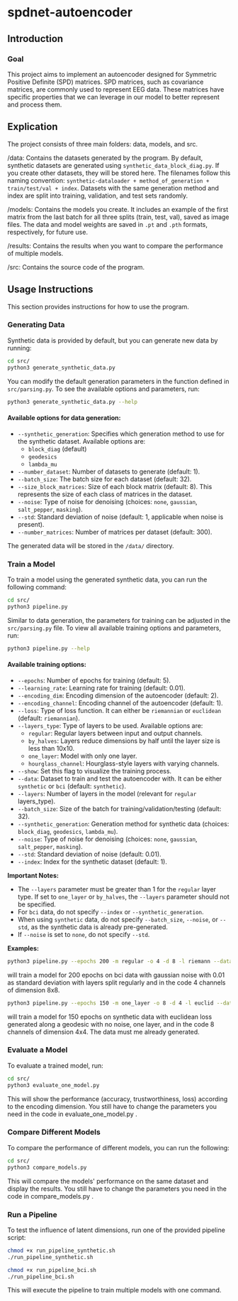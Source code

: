 # spdnet-autoencoder

## Introduction

### Goal

This project aims to implement an autoencoder designed for Symmetric Positive Definite (SPD) matrices. SPD matrices, such as covariance matrices, are commonly used to represent EEG data. These matrices have specific properties that we can leverage in our model to better represent and process them.

## Explication

The project consists of three main folders: data, models, and src.

/data: Contains the datasets generated by the program. By default, synthetic datasets are generated using `synthetic_data_block_diag.py`. If you create other datasets, they will be stored here. The filenames follow this naming convention: `synthetic-dataloader + method_of_generation + train/test/val + index`. Datasets with the same generation method and index are split into training, validation, and test sets randomly.

/models: Contains the models you create. It includes an example of the first matrix from the last batch for all three splits (train, test, val), saved as image files. The data and model weights are saved in `.pt` and `.pth` formats, respectively, for future use.

/results: Contains the results when you want to compare the performance of multiple models.

/src: Contains the source code of the program.

## Usage Instructions

This section provides instructions for how to use the program.

### Generating Data

Synthetic data is provided by default, but you can generate new data by running:

```bash
cd src/
python3 generate_synthetic_data.py
```

You can modify the default generation parameters in the function defined in `src/parsing.py`. To see the available options and parameters, run:

```bash
python3 generate_synthetic_data.py --help
```

#### Available options for data generation:
- `--synthetic_generation`: Specifies which generation method to use for the synthetic dataset. Available options are:
  - `block_diag` (default)
  - `geodesics`
  - `lambda_mu`
- `--number_dataset`: Number of datasets to generate (default: 1).
- `--batch_size`: The batch size for each dataset (default: 32).
- `--size_block_matrices`: Size of each block matrix (default: 8). This represents the size of each class of matrices in the dataset.
- `--noise`: Type of noise for denoising (choices: `none`, `gaussian`, `salt_pepper`, `masking`).
- `--std`: Standard deviation of noise (default: 1, applicable when noise is present).
- `--number_matrices`: Number of matrices per dataset (default: 300).

The generated data will be stored in the `/data/` directory.

### Train a Model

To train a model using the generated synthetic data, you can run the following command:

```bash
cd src/
python3 pipeline.py
```

Similar to data generation, the parameters for training can be adjusted in the `src/parsing.py` file. To view all available training options and parameters, run:

```bash
python3 pipeline.py --help
```

#### Available training options:
- `--epochs`: Number of epochs for training (default: 5).
- `--learning_rate`: Learning rate for training (default: 0.01).
- `--encoding_dim`: Encoding dimension of the autoencoder (default: 2).
- `--encoding_channel`: Encoding channel of the autoencoder (default: 1).
- `--loss`: Type of loss function. It can either be `riemannian` or `euclidean` (default: `riemannian`).
- `--layers_type`: Type of layers to be used. Available options are:
  - `regular`: Regular layers between input and output channels.
  - `by_halves`: Layers reduce dimensions by half until the layer size is less than 10x10.
  - `one_layer`: Model with only one layer.
  - `hourglass_channel`: Hourglass-style layers with varying channels.
- `--show`: Set this flag to visualize the training process.
- `--data`: Dataset to train and test the autoencoder with. It can be either `synthetic` or `bci` (default: `synthetic`).
- `--layers`: Number of layers in the model (relevant for `regular` layers_type).
- `--batch_size`: Size of the batch for training/validation/testing (default: 32).
- `--synthetic_generation`: Generation method for synthetic data (choices: `block_diag`, `geodesics`, `lambda_mu`).
- `--noise`: Type of noise for denoising (choices: `none`, `gaussian`, `salt_pepper`, `masking`).
- `--std`: Standard deviation of noise (default: 0.01).
- `--index`: Index for the synthetic dataset (default: 1).

**Important Notes:**
- The `--layers` parameter must be greater than 1 for the `regular` layer type. If set to `one_layer` or `by_halves`, the `--layers` parameter should not be specified.
- For `bci` data, do not specify `--index` or `--synthetic_generation`.
- When using `synthetic` data, do not specify `--batch_size`, `--noise`, or `--std`, as the synthetic data is already pre-generated.
- If `--noise` is set to `none`, do not specify `--std`.

**Examples:**
```bash
python3 pipeline.py --epochs 200 -m regular -o 4 -d 8 -l riemann --data bci -n gaussian --std 0.01 
```
will train a model for 200 epochs on bci data with gaussian noise with 0.01 as standard deviation with layers split regularly and in the code 4 channels of dimension 8x8.

```bash
python3 pipeline.py --epochs 150 -m one_layer -o 8 -d 4 -l euclid --data synthetic -t geodesics -i 1
```
will train a model for 150 epochs on synthetic data with euclidean loss generated along a geodesic with no noise, one layer, and in the code 8 channels of dimension 4x4. The data must me already generated.

### Evaluate a Model

To evaluate a trained model, run:

```bash
cd src/
python3 evaluate_one_model.py
```
This will show the performance (accuracy, trustworthiness, loss) according to the encoding dimension.
You still have to change the parameters you need in the code in evaluate_one_model.py .

### Compare Different Models

To compare the performance of different models, you can run the following:

```bash
cd src/
python3 compare_models.py
```

This will compare the models' performance on the same dataset and display the results.
You still have to change the parameters you need in the code in compare_models.py .

### Run a Pipeline

To test the influence of latent dimensions, run one of the provided pipeline script:

```bash
chmod +x run_pipeline_synthetic.sh
./run_pipeline_synthetic.sh
```

```bash
chmod +x run_pipeline_bci.sh
./run_pipeline_bci.sh
```

This will execute the pipeline to train multiple models with one command.
